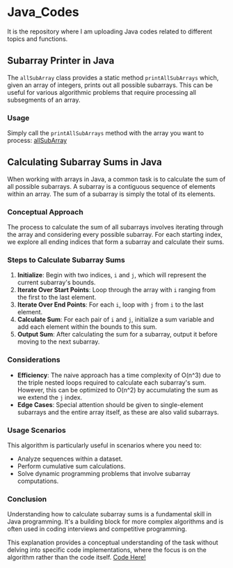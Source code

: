 # Java_Codes
It is the repository where I am uploading Java codes related to different topics and functions.
## Subarray Printer in Java

The `allSubArray` class provides a static method `printAllSubArrays` which, given an array of integers, prints out all possible subarrays. This can be useful for various algorithmic problems that require processing all subsegments of an array.

### Usage

Simply call the `printAllSubArrays` method with the array you want to process: [allSubArray](https://github.com/isthis-rishi/Java_Codes/blob/main/Java%20Codes/allSubArray.java)

## Calculating Subarray Sums in Java

When working with arrays in Java, a common task is to calculate the sum of all possible subarrays. A subarray is a contiguous sequence of elements within an array. The sum of a subarray is simply the total of its elements.

### Conceptual Approach

The process to calculate the sum of all subarrays involves iterating through the array and considering every possible subarray. For each starting index, we explore all ending indices that form a subarray and calculate their sums.

### Steps to Calculate Subarray Sums

1. **Initialize**: Begin with two indices, `i` and `j`, which will represent the current subarray's bounds.
2. **Iterate Over Start Points**: Loop through the array with `i` ranging from the first to the last element.
3. **Iterate Over End Points**: For each `i`, loop with `j` from `i` to the last element.
4. **Calculate Sum**: For each pair of `i` and `j`, initialize a sum variable and add each element within the bounds to this sum.
5. **Output Sum**: After calculating the sum for a subarray, output it before moving to the next subarray.

### Considerations

- **Efficiency**: The naive approach has a time complexity of O(n^3) due to the triple nested loops required to calculate each subarray's sum. However, this can be optimized to O(n^2) by accumulating the sum as we extend the `j` index.
- **Edge Cases**: Special attention should be given to single-element subarrays and the entire array itself, as these are also valid subarrays.

### Usage Scenarios

This algorithm is particularly useful in scenarios where you need to:
- Analyze sequences within a dataset.
- Perform cumulative sum calculations.
- Solve dynamic programming problems that involve subarray computations.

### Conclusion

Understanding how to calculate subarray sums is a fundamental skill in Java programming. It's a building block for more complex algorithms and is often used in coding interviews and competitive programming.

This explanation provides a conceptual understanding of the task without delving into specific code implementations, where the focus is on the algorithm rather than the code itself.
[Code Here!](https://github.com/isthis-rishi/Java_Codes/blob/main/Java%20Codes/allSubArray_withTheirSum.java)

